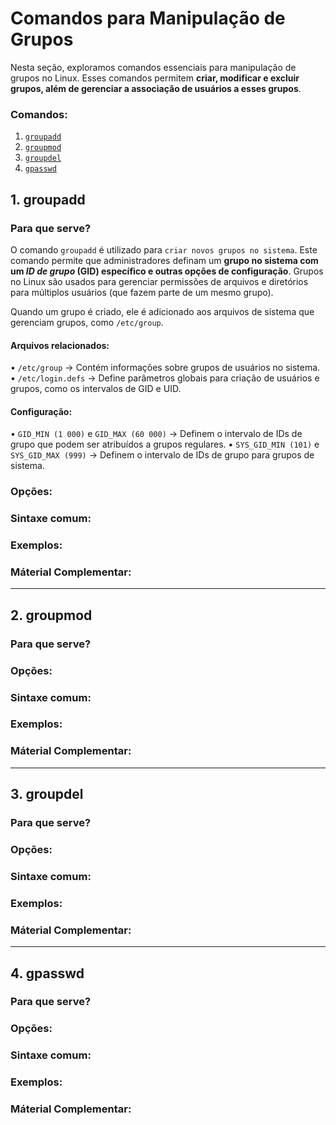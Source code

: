 # Comandos para Manipulação de Grupos

Nesta seção, exploramos comandos essenciais para manipulação de grupos no Linux. Esses comandos permitem **criar, modificar e excluir grupos, além de gerenciar a associação de usuários a esses grupos**.

### Comandos:

1. [`groupadd`](#1-groupadd)
2. [`groupmod`](#2-groupmod)
3. [`groupdel`](#3-groupdel)
4. [`gpasswd`](#4-gpasswd)

## 1. groupadd

### Para que serve?
O comando `groupadd` é utilizado para `criar novos grupos no sistema`. Este comando permite que administradores definam um **grupo no sistema com um _ID de grupo_ (GID) específico e outras opções de configuração**. Grupos no Linux são usados para gerenciar permissões de arquivos e diretórios para múltiplos usuários (que fazem parte de um mesmo grupo).

Quando um grupo é criado, ele é adicionado aos arquivos de sistema que gerenciam grupos, como `/etc/group`.

#### Arquivos relacionados:
• `/etc/group` → Contém informações sobre grupos de usuários no sistema.
• `/etc/login.defs` → Define parâmetros globais para criação de usuários e grupos, como os intervalos de GID e UID.

#### Configuração:
• `GID_MIN (1 000)` e `GID_MAX (60 000)` → Definem o intervalo de IDs de grupo que podem ser atribuídos a grupos regulares.
• `SYS_GID_MIN (101)` e `SYS_GID_MAX (999)` → Definem o intervalo de IDs de grupo para grupos de sistema.

### Opções:

### Sintaxe comum:

### Exemplos:

### Máterial Complementar:

---

## 2. groupmod

### Para que serve?

### Opções:

### Sintaxe comum:

### Exemplos:

### Máterial Complementar:

---

## 3. groupdel

### Para que serve?

### Opções:

### Sintaxe comum:

### Exemplos:

### Máterial Complementar:

---

## 4. gpasswd

### Para que serve?

### Opções:

### Sintaxe comum:

### Exemplos:

### Máterial Complementar:
